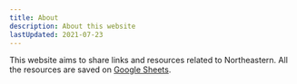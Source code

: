 ```yaml
---
title: About
description: About this website
lastUpdated: 2021-07-23
---
```


This website aims to share links and resources related to Northeastern. All the resources are saved on [Google Sheets](https://docs.google.com/spreadsheets/d/1EpqttYamRgsOIj84_t19SymIuXhD1fgbg6EG1zIoMJM/edit#gid=1558207367).